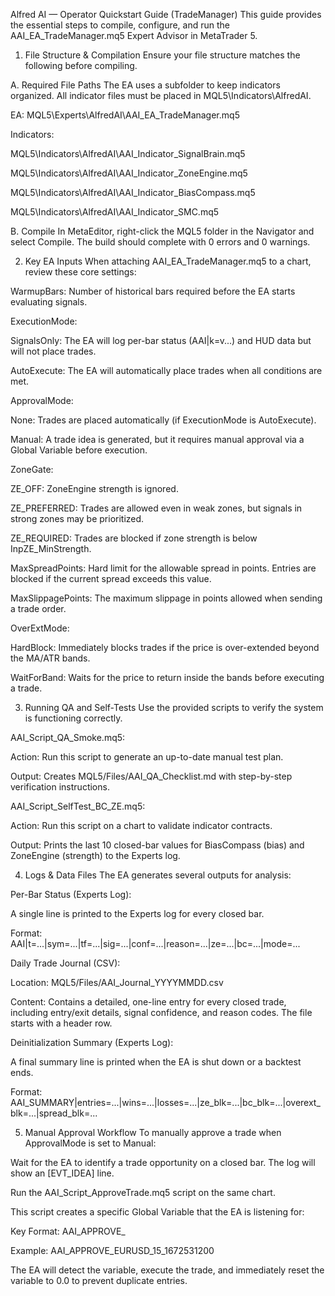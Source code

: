 Alfred AI — Operator Quickstart Guide (TradeManager)
This guide provides the essential steps to compile, configure, and run the AAI_EA_TradeManager.mq5 Expert Advisor in MetaTrader 5.

1. File Structure & Compilation
Ensure your file structure matches the following before compiling.

A. Required File Paths
The EA uses a subfolder to keep indicators organized. All indicator files must be placed in MQL5\Indicators\AlfredAI\.

EA: MQL5\Experts\AlfredAI\AAI_EA_TradeManager.mq5

Indicators:

MQL5\Indicators\AlfredAI\AAI_Indicator_SignalBrain.mq5

MQL5\Indicators\AlfredAI\AAI_Indicator_ZoneEngine.mq5

MQL5\Indicators\AlfredAI\AAI_Indicator_BiasCompass.mq5

MQL5\Indicators\AlfredAI\AAI_Indicator_SMC.mq5

B. Compile
In MetaEditor, right-click the MQL5 folder in the Navigator and select Compile. The build should complete with 0 errors and 0 warnings.

2. Key EA Inputs
When attaching AAI_EA_TradeManager.mq5 to a chart, review these core settings:

WarmupBars: Number of historical bars required before the EA starts evaluating signals.

ExecutionMode:

SignalsOnly: The EA will log per-bar status (AAI|k=v...) and HUD data but will not place trades.

AutoExecute: The EA will automatically place trades when all conditions are met.

ApprovalMode:

None: Trades are placed automatically (if ExecutionMode is AutoExecute).

Manual: A trade idea is generated, but it requires manual approval via a Global Variable before execution.

ZoneGate:

ZE_OFF: ZoneEngine strength is ignored.

ZE_PREFERRED: Trades are allowed even in weak zones, but signals in strong zones may be prioritized.

ZE_REQUIRED: Trades are blocked if zone strength is below InpZE_MinStrength.

MaxSpreadPoints: Hard limit for the allowable spread in points. Entries are blocked if the current spread exceeds this value.

MaxSlippagePoints: The maximum slippage in points allowed when sending a trade order.

OverExtMode:

HardBlock: Immediately blocks trades if the price is over-extended beyond the MA/ATR bands.

WaitForBand: Waits for the price to return inside the bands before executing a trade.

3. Running QA and Self-Tests
Use the provided scripts to verify the system is functioning correctly.

AAI_Script_QA_Smoke.mq5:

Action: Run this script to generate an up-to-date manual test plan.

Output: Creates MQL5/Files/AAI_QA_Checklist.md with step-by-step verification instructions.

AAI_Script_SelfTest_BC_ZE.mq5:

Action: Run this script on a chart to validate indicator contracts.

Output: Prints the last 10 closed-bar values for BiasCompass (bias) and ZoneEngine (strength) to the Experts log.

4. Logs & Data Files
The EA generates several outputs for analysis:

Per-Bar Status (Experts Log):

A single line is printed to the Experts log for every closed bar.

Format: AAI|t=...|sym=...|tf=...|sig=...|conf=...|reason=...|ze=...|bc=...|mode=...

Daily Trade Journal (CSV):

Location: MQL5/Files/AAI_Journal_YYYYMMDD.csv

Content: Contains a detailed, one-line entry for every closed trade, including entry/exit details, signal confidence, and reason codes. The file starts with a header row.

Deinitialization Summary (Experts Log):

A final summary line is printed when the EA is shut down or a backtest ends.

Format: AAI_SUMMARY|entries=...|wins=...|losses=...|ze_blk=...|bc_blk=...|overext_blk=...|spread_blk=...

5. Manual Approval Workflow
To manually approve a trade when ApprovalMode is set to Manual:

Wait for the EA to identify a trade opportunity on a closed bar. The log will show an [EVT_IDEA] line.

Run the AAI_Script_ApproveTrade.mq5 script on the same chart.

This script creates a specific Global Variable that the EA is listening for:

Key Format: AAI_APPROVE_<symbol>_<tfInt>_<barTime>

Example: AAI_APPROVE_EURUSD_15_1672531200

The EA will detect the variable, execute the trade, and immediately reset the variable to 0.0 to prevent duplicate entries.
